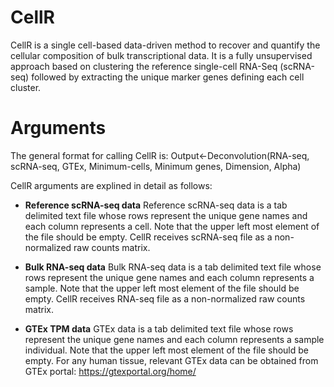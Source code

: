 # CellR
CellR is a single cell-based data-driven method to recover and quantify the cellular composition of bulk transcriptional data. It is a fully unsupervised approach based on clustering the reference single-cell RNA-Seq (scRNA-seq) followed by extracting the unique marker genes defining each cell cluster. 
# Arguments
The general format for calling CellR is: Output<-Deconvolution(RNA-seq, scRNA-seq, GTEx, Minimum-cells, Minimum genes, Dimension, Alpha)

CellR arguments are explined in detail as follows:
* **Reference scRNA-seq data**
Reference scRNA-seq data is a tab delimited text file whose rows represent the unique gene names and each column represents a cell. Note that the upper left most element of the file should be empty.
CellR receives scRNA-seq file as a non-normalized raw counts matrix.

* **Bulk RNA-seq data**
Bulk RNA-seq data is a tab delimited text file whose rows represent the unique gene names and each column represents a sample. Note that the upper left most element of the file should be empty.
CellR receives RNA-seq file as a non-normalized raw counts matrix.

* **GTEx TPM data**
GTEx data is a tab delimited text file whose rows represent the unique gene names and each column represents a sample individual. Note that the upper left most element of the file should be empty. For any human tissue, relevant GTEx data can be obtained from GTEx portal: https://gtexportal.org/home/
